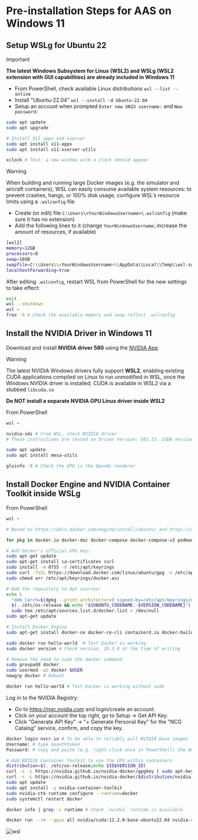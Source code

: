 # Pre-installation Steps for AAS on Windows 11

## Setup WSLg for Ubuntu 22

> [!IMPORTANT]
> **The latest Windows Subsystem for Linux (WSL2) and WSLg (WSL2 extension with GUI capabilities) are already included in Windows 11**

- From PowerShell, check available Linux distributions `wsl --list --online`
- Install "Ubuntu-22.04" `wsl --install -d Ubuntu-22.04`
- Setup an account when prompted `Enter new UNIX username:` and `New password:`

```sh
sudo apt update
sudo apt upgrade

# Install X11 apps and xserver
sudo apt install x11-apps
sudo apt install x11-xserver-utils

xclock # Test: a new window with a clock should appear
```

> [!WARNING]
> When building and running large Docker images (e.g. the simulator and aircraft containers), WSL can easily consume available system resources: to prevent crashes, hangs, or 100% disk usage, configure WSL’s resource limits using a `.wslconfig` file
> 
> - Create (or edit) file `C:\Users\<YourWindowsUsername>\.wslconfig` (make sure it has no extension)
> - Add the following lines to it (change `YourWindowsUsername`; increase the amount of resources, if available)
> 
> ```sh
> [wsl2]
> memory=12GB
> processors=8
> swap=16GB
> swapfile=C:\\Users\\<YourWindowsUsername>\\AppData\\Local\\Temp\\wsl-swap.vhdx
> localhostForwarding=true
> ```
>
> After editing `.wslconfig`, restart WSL from PowerShell for the new settings to take effect:
>
> ```sh
> exit
> wsl --shutdown 
> wsl ~
> free -h # Check the available memory and swap reflect .wslconfig
> ```

## Install the NVIDIA Driver in Windows 11

Download and install **NVIDIA driver 580** using the [NVIDIA App](https://www.nvidia.com/en-us/software/nvidia-app/) 

> [!WARNING] 
> The latest NVIDIA Windows drivers fully support **WSL2**, enabling existing CUDA applications compiled on Linux to run unmodified in WSL, once the Windows NVIDIA driver is installed, CUDA is available in WSL2 via a stubbed `libcuda.so`
>
> **Do NOT install a separate NVIDIA GPU Linux driver inside WSL2**

From PowerShell

```sh
wsl ~

nvidia-smi # From WSL, check NVIDIA driver
# These instructions are tested on Driver Version: 581.15, CUDA Version:13.0

sudo apt update
sudo apt install mesa-utils

glxinfo -B # Check the GPU is the OpenGL renderer
```

## Install Docker Engine and NVIDIA Container Toolkit inside WSLg

From PowerShell

```sh
wsl ~

# Based on https://docs.docker.com/engine/install/ubuntu/ and https://docs.docker.com/engine/install/linux-postinstall/

for pkg in docker.io docker-doc docker-compose docker-compose-v2 podman-docker containerd runc; do sudo apt-get remove $pkg; done # none should be there

# Add Docker's official GPG key:
sudo apt-get update
sudo apt-get install ca-certificates curl
sudo install -m 0755 -d /etc/apt/keyrings
sudo curl -fsSL https://download.docker.com/linux/ubuntu/gpg -o /etc/apt/keyrings/docker.asc
sudo chmod a+r /etc/apt/keyrings/docker.asc

# Add the repository to Apt sources:
echo \
  "deb [arch=$(dpkg --print-architecture) signed-by=/etc/apt/keyrings/docker.asc] https://download.docker.com/linux/ubuntu \
  $(. /etc/os-release && echo "${UBUNTU_CODENAME:-$VERSION_CODENAME}") stable" | \
  sudo tee /etc/apt/sources.list.d/docker.list > /dev/null
sudo apt-get update

# Install Docker Engine
sudo apt-get install docker-ce docker-ce-cli containerd.io docker-buildx-plugin docker-compose-plugin

sudo docker run hello-world  # Test Docker is working
sudo docker version # Check version, 28.3.0 at the time of writing

# Remove the need to sudo the docker command
sudo groupadd docker
sudo usermod -aG docker $USER
newgrp docker # Reboot

docker run hello-world # Test Docker is working without sudo
```

Log in to the NVIDIA Registry:

- Go to https://ngc.nvidia.com and login/create an account.
- Click on your account the top right, go to Setup -> Get API Key.
- Click "Generate API Key" -> "+ Generate Personal Key" for the "NCG Catalog" service, confirm, and copy the key.

```sh
docker login nvcr.io # To be able to reliably pull NVIDIA base images
Username: # type $oauthtoken
Password: # copy and paste (e.g. right-click once in PowerShell) the API key and press enter to pull base images from nvcr.io/
```

```sh
# Add NVIDIA Container Toolkit to use the GPU within containers
distribution=$(. /etc/os-release;echo $ID$VERSION_ID)
curl -s -L https://nvidia.github.io/nvidia-docker/gpgkey | sudo apt-key add -
curl -s -L https://nvidia.github.io/nvidia-docker/$distribution/nvidia-docker.list | sudo tee /etc/apt/sources.list.d/nvidia-docker.list
sudo apt update
sudo apt install -y nvidia-container-toolkit
sudo nvidia-ctk runtime configure --runtime=docker
sudo systemctl restart docker

docker info | grep -i runtime # Check `nvidia` runtime is available

docker run --rm --gpus all nvidia/cuda:12.2.0-base-ubuntu22.04 nvidia-smi # Test nvidia-smi works in a container with CUDA
```

![wsl](https://github.com/user-attachments/assets/1b4a18c0-896f-4e5f-9186-72425ceeabac)

